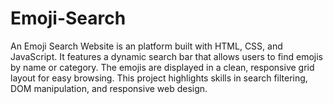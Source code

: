 # Emoji-Search
An Emoji Search Website is an platform built with HTML, CSS, and JavaScript. It features a dynamic search bar that allows users to find emojis by name or category. The emojis are displayed in a clean, responsive grid layout for easy browsing. This project highlights skills in search filtering, DOM manipulation, and responsive web design.
